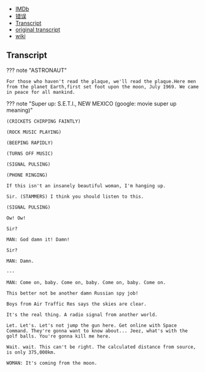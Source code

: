 
* [IMDb](https://www.imdb.com/title/tt0116629/?ref_=ttqt_qt_tt)
* [错误](https://www.moviemistakes.com/main649)
* [Transcript](https://movies.fandom.com/wiki/Independence_Day/Transcript)
* [original transcript](https://independenceday.fandom.com/wiki/Independence_Day_Transcript)
* [wiki](https://independenceday.fandom.com/wiki/War_of_1996)

## Transcript

??? note "ASTRONAUT"

    For those who haven't read the plaque, we'll read the plaque.Here men from the planet Earth,first set foot upon the moon, July 1969. We came in peace for all mankind.

??? note "Super up: S.E.T.I., NEW MEXICO (google: movie super up meaning)"

    (CRICKETS CHIRPING FAINTLY)

    (ROCK MUSIC PLAYING)

    (BEEPING RAPIDLY)

    (TURNS OFF MUSIC)

    (SIGNAL PULSING)

    (PHONE RINGING)

    If this isn't an insanely beautiful woman, I'm hanging up. 

    Sir. (STAMMERS) I think you should listen to this.

    (SIGNAL PULSING)

    Ow! Ow!

    Sir?

    MAN: God damn it! Damn!

    Sir?

    MAN: Damn.

    ---

    MAN: Come on, baby. Come on, baby. Come on, baby. Come on.

    This better not be another damn Russian spy job!

    Boys from Air Traffic Res says the skies are clear.

    It's the real thing. A radio signal from another world.

    Let. Let's. Let's not jump the gun here. Get online with Space Command. They're gonna want to know about... Jeez, what's with the golf balls. You're gonna kill me here.

    Wait. wait. This can't be right. The calculated distance from source, is only 375,000km.

    WOMAN: It's coming from the moon.






